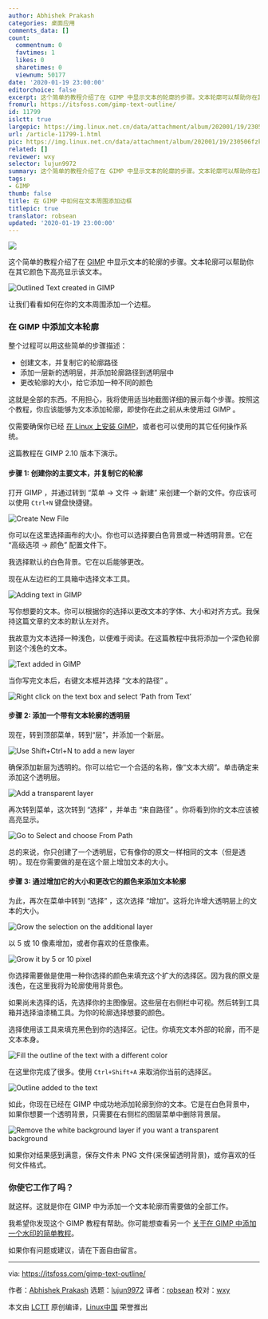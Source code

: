```yaml
---
author: Abhishek Prakash
categories: 桌面应用
comments_data: []
count:
  commentnum: 0
  favtimes: 1
  likes: 0
  sharetimes: 0
  viewnum: 50177
date: '2020-01-19 23:00:00'
editorchoice: false
excerpt: 这个简单的教程介绍了在 GIMP 中显示文本的轮廓的步骤。文本轮廓可以帮助你在其它颜色下高亮显示该文本。
fromurl: https://itsfoss.com/gimp-text-outline/
id: 11799
islctt: true
largepic: https://img.linux.net.cn/data/attachment/album/202001/19/230506fzkyktqglfcyzkuh.jpg
url: /article-11799-1.html
pic: https://img.linux.net.cn/data/attachment/album/202001/19/230506fzkyktqglfcyzkuh.jpg.thumb.jpg
related: []
reviewer: wxy
selector: lujun9972
summary: 这个简单的教程介绍了在 GIMP 中显示文本的轮廓的步骤。文本轮廓可以帮助你在其它颜色下高亮显示该文本。
tags:
- GIMP
thumb: false
title: 在 GIMP 中如何在文本周围添加边框
titlepic: true
translator: robsean
updated: '2020-01-19 23:00:00'
---
```


![](/data/attachment/album/202001/19/230506fzkyktqglfcyzkuh.jpg)


这个简单的教程介绍了在 [GIMP](https://www.gimp.org/) 中显示文本的轮廓的步骤。文本轮廓可以帮助你在其它颜色下高亮显示该文本。


![Outlined Text created in GIMP](/data/attachment/album/202001/19/230013erdd1bmr7c1ft1bs.png)


让我们看看如何在你的文本周围添加一个边框。


### 在 GIMP 中添加文本轮廓


整个过程可以用这些简单的步骤描述：


* 创建文本，并复制它的轮廓路径
* 添加一层新的透明层，并添加轮廓路径到透明层中
* 更改轮廓的大小，给它添加一种不同的颜色


这就是全部的东西。不用担心，我将使用适当地截图详细的展示每个步骤。按照这个教程，你应该能够为文本添加轮廓，即使你在此之前从未使用过 GIMP 。


仅需要确保你已经 [在 Linux 上安装 GIMP](https://itsfoss.com/gimp-2-10-release/)，或者也可以使用的其它任何操作系统。


这篇教程在 GIMP 2.10 版本下演示。


#### 步骤 1: 创建你的主要文本，并复制它的轮廓


打开 GIMP ，并通过转到 “菜单 -> 文件 -> 新建” 来创建一个新的文件。你应该可以使用 `Ctrl+N` 键盘快捷键。


![Create New File](/data/attachment/album/202001/19/230016sr0m18p2xv55xp5v.jpg)


你可以在这里选择画布的大小。你也可以选择要白色背景或一种透明背景。它在 “高级选项 -> 颜色” 配置文件下。


我选择默认的白色背景。它在以后能够更改。


现在从左边栏的工具箱中选择文本工具。


![Adding text in GIMP](/data/attachment/album/202001/19/230019r6dg2lz2ukgg2u22.jpg)


写你想要的文本。你可以根据你的选择以更改文本的字体、大小和对齐方式。我保持这篇文章的文本的默认左对齐。


我故意为文本选择一种浅色，以便难于阅读。在这篇教程中我将添加一个深色轮廓到这个浅色的文本。


![Text added in GIMP](/data/attachment/album/202001/19/230020n92jvyu2tytt8ana.jpg)


当你写完文本后，右键文本框并选择 “文本的路径” 。


![Right click on the text box and select ‘Path from Text’](/data/attachment/album/202001/19/230026xmgodo2u82jmbc29.jpg)


#### 步骤 2: 添加一个带有文本轮廓的透明层


现在，转到顶部菜单，转到“层”，并添加一个新层。


![Use Shift+Ctrl+N to add a new layer](/data/attachment/album/202001/19/230027ld5g2jgpggl5558l.jpg)


确保添加新层为透明的。你可以给它一个合适的名称，像“文本大纲”。单击确定来添加这个透明层。


![Add a transparent layer](/data/attachment/album/202001/19/230031kawgaaaarercsitt.jpg)


再次转到菜单，这次转到 “选择” ，并单击 “来自路径” 。你将看到你的文本应该被高亮显示。


![Go to Select and choose From Path](/data/attachment/album/202001/19/230032yxetlf9qrbruer6u.jpg)


总的来说，你只创建了一个透明层，它有像你的原文一样相同的文本（但是透明）。现在你需要做的是在这个层上增加文本的大小。


#### 步骤 3: 通过增加它的大小和更改它的颜色来添加文本轮廓


为此，再次在菜单中转到 “选择” ，这次选择 “增加”。这将允许增大透明层上的文本的大小。


![Grow the selection on the additional layer](/data/attachment/album/202001/19/230033mgvfd9qqzdm00qfh.jpg)


以 5 或 10 像素增加，或者你喜欢的任意像素。


![Grow it by 5 or 10 pixel](/data/attachment/album/202001/19/230034dl9717clelz7lrj7.jpg)


你选择需要做是使用一种你选择的颜色来填充这个扩大的选择区。因为我的原文是浅色，在这里我将为轮廓使用背景色。


如果尚未选择的话，先选择你的主图像层。这些层在右侧栏中可视。然后转到工具箱并选择油漆桶工具。为你的轮廓选择想要的颜色。


选择使用该工具来填充黑色到你的选择区。记住。你填充文本外部的轮廓，而不是文本本身。


![Fill the outline of the text with a different color](/data/attachment/album/202001/19/230035hughofowg88z7l0w.jpg)


在这里你完成了很多。使用 `Ctrl+Shift+A` 来取消你当前的选择区。


![Outline added to the text](/data/attachment/album/202001/19/230041m19wrrpviuy6v1tc.jpg)


如此，你现在已经在 GIMP 中成功地添加轮廓到你的文本。它是在白色背景中，如果你想要一个透明背景，只需要在右侧栏的图层菜单中删除背景层。


![Remove the white background layer if you want a transparent background](/data/attachment/album/202001/19/230043xw934zbf30zrqoaf.jpg)


如果你对结果感到满意，保存文件未 PNG 文件(来保留透明背景)，或你喜欢的任何文件格式。


### 你使它工作了吗？


就这样。这就是你在 GIMP 中为添加一个文本轮廓而需要做的全部工作。


我希望你发现这个 GIMP 教程有帮助。你可能想查看另一个 [关于在 GIMP 中添加一个水印的简单教程](https://itsfoss.com/add-watermark-gimp-linux/)。


如果你有问题或建议，请在下面自由留言。




---


via: <https://itsfoss.com/gimp-text-outline/>


作者：[Abhishek Prakash](https://itsfoss.com/author/abhishek/) 选题：[lujun9972](https://github.com/lujun9972) 译者：[robsean](https://github.com/robsean) 校对：[wxy](https://github.com/wxy)


本文由 [LCTT](https://github.com/LCTT/TranslateProject) 原创编译，[Linux中国](https://linux.cn/) 荣誉推出